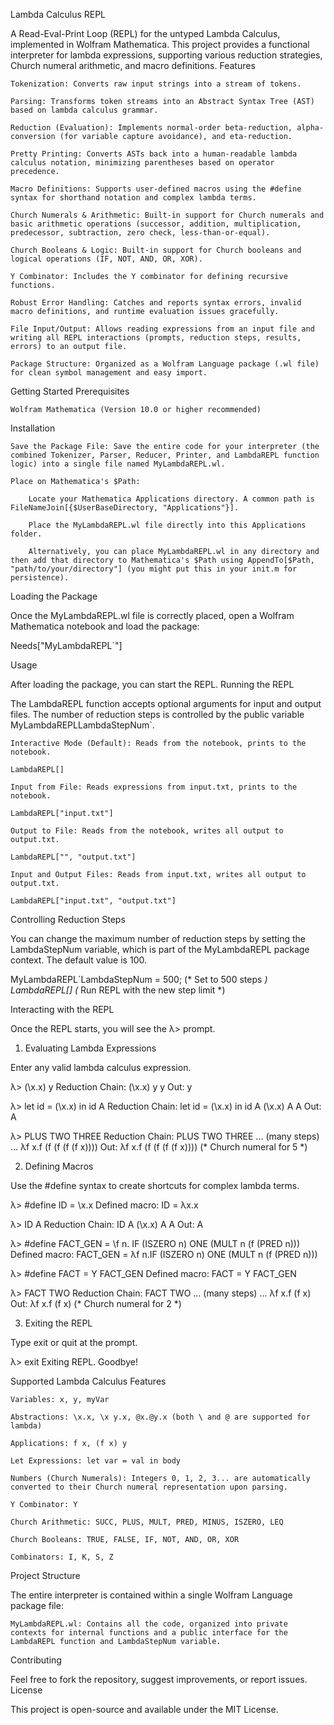 Lambda Calculus REPL

A Read-Eval-Print Loop (REPL) for the untyped Lambda Calculus, implemented in Wolfram Mathematica. This project provides a functional interpreter for lambda expressions, supporting various reduction strategies, Church numeral arithmetic, and macro definitions.
Features

    Tokenization: Converts raw input strings into a stream of tokens.

    Parsing: Transforms token streams into an Abstract Syntax Tree (AST) based on lambda calculus grammar.

    Reduction (Evaluation): Implements normal-order beta-reduction, alpha-conversion (for variable capture avoidance), and eta-reduction.

    Pretty Printing: Converts ASTs back into a human-readable lambda calculus notation, minimizing parentheses based on operator precedence.

    Macro Definitions: Supports user-defined macros using the #define syntax for shorthand notation and complex lambda terms.

    Church Numerals & Arithmetic: Built-in support for Church numerals and basic arithmetic operations (successor, addition, multiplication, predecessor, subtraction, zero check, less-than-or-equal).

    Church Booleans & Logic: Built-in support for Church booleans and logical operations (IF, NOT, AND, OR, XOR).

    Y Combinator: Includes the Y combinator for defining recursive functions.

    Robust Error Handling: Catches and reports syntax errors, invalid macro definitions, and runtime evaluation issues gracefully.

    File Input/Output: Allows reading expressions from an input file and writing all REPL interactions (prompts, reduction steps, results, errors) to an output file.

    Package Structure: Organized as a Wolfram Language package (.wl file) for clean symbol management and easy import.

Getting Started
Prerequisites

    Wolfram Mathematica (Version 10.0 or higher recommended)

Installation

    Save the Package File: Save the entire code for your interpreter (the combined Tokenizer, Parser, Reducer, Printer, and LambdaREPL function logic) into a single file named MyLambdaREPL.wl.

    Place on Mathematica's $Path:

        Locate your Mathematica Applications directory. A common path is FileNameJoin[{$UserBaseDirectory, "Applications"}].

        Place the MyLambdaREPL.wl file directly into this Applications folder.

        Alternatively, you can place MyLambdaREPL.wl in any directory and then add that directory to Mathematica's $Path using AppendTo[$Path, "path/to/your/directory"] (you might put this in your init.m for persistence).

Loading the Package

Once the MyLambdaREPL.wl file is correctly placed, open a Wolfram Mathematica notebook and load the package:

Needs["MyLambdaREPL`"]

Usage

After loading the package, you can start the REPL.
Running the REPL

The LambdaREPL function accepts optional arguments for input and output files. The number of reduction steps is controlled by the public variable MyLambdaREPLLambdaStepNum`.

    Interactive Mode (Default): Reads from the notebook, prints to the notebook.

    LambdaREPL[]

    Input from File: Reads expressions from input.txt, prints to the notebook.

    LambdaREPL["input.txt"]

    Output to File: Reads from the notebook, writes all output to output.txt.

    LambdaREPL["", "output.txt"]

    Input and Output Files: Reads from input.txt, writes all output to output.txt.

    LambdaREPL["input.txt", "output.txt"]

Controlling Reduction Steps

You can change the maximum number of reduction steps by setting the LambdaStepNum variable, which is part of the MyLambdaREPL package context. The default value is 100.

MyLambdaREPL`LambdaStepNum = 500; (* Set to 500 steps *)
LambdaREPL[] (* Run REPL with the new step limit *)

Interacting with the REPL

Once the REPL starts, you will see the λ>  prompt.
1. Evaluating Lambda Expressions

Enter any valid lambda calculus expression.

λ> (\x.x) y
Reduction Chain:
(\x.x) y
y
Out: y

λ> let id = (\x.x) in id A
Reduction Chain:
let id = (\x.x) in id A
(\x.x) A
A
Out: A

λ> PLUS TWO THREE
Reduction Chain:
PLUS TWO THREE
... (many steps) ...
λf x.f (f (f (f (f x))))
Out: λf x.f (f (f (f (f x)))) (* Church numeral for 5 *)

2. Defining Macros

Use the #define syntax to create shortcuts for complex lambda terms.

λ> #define ID = \x.x
Defined macro: ID = λx.x

λ> ID A
Reduction Chain:
ID A
(\x.x) A
A
Out: A

λ> #define FACT_GEN = \f n. IF (ISZERO n) ONE (MULT n (f (PRED n)))
Defined macro: FACT_GEN = λf n.IF (ISZERO n) ONE (MULT n (f (PRED n)))

λ> #define FACT = Y FACT_GEN
Defined macro: FACT = Y FACT_GEN

λ> FACT TWO
Reduction Chain:
FACT TWO
... (many steps) ...
λf x.f (f x)
Out: λf x.f (f x) (* Church numeral for 2 *)

3. Exiting the REPL

Type exit or quit at the prompt.

λ> exit
Exiting REPL. Goodbye!

Supported Lambda Calculus Features

    Variables: x, y, myVar

    Abstractions: \x.x, \x y.x, @x.@y.x (both \ and @ are supported for lambda)

    Applications: f x, (f x) y

    Let Expressions: let var = val in body

    Numbers (Church Numerals): Integers 0, 1, 2, 3... are automatically converted to their Church numeral representation upon parsing.

    Y Combinator: Y

    Church Arithmetic: SUCC, PLUS, MULT, PRED, MINUS, ISZERO, LEQ

    Church Booleans: TRUE, FALSE, IF, NOT, AND, OR, XOR

    Combinators: I, K, S, Z

Project Structure

The entire interpreter is contained within a single Wolfram Language package file:

    MyLambdaREPL.wl: Contains all the code, organized into private contexts for internal functions and a public interface for the LambdaREPL function and LambdaStepNum variable.

Contributing

Feel free to fork the repository, suggest improvements, or report issues.
License

This project is open-source and available under the MIT License.